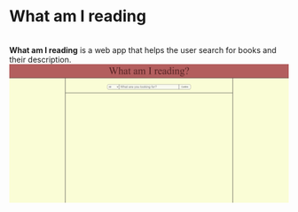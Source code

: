# What am I reading
<br>
<strong>What am I reading</strong> is a web app that helps the user search for books and their description.
<br>
<a href="https://what-am-i-reading.netlify.app/" target="_blank"><img src="./assets/images/readme-presentation/home-page.png" alt="This is a preview of Count your Number"></a>